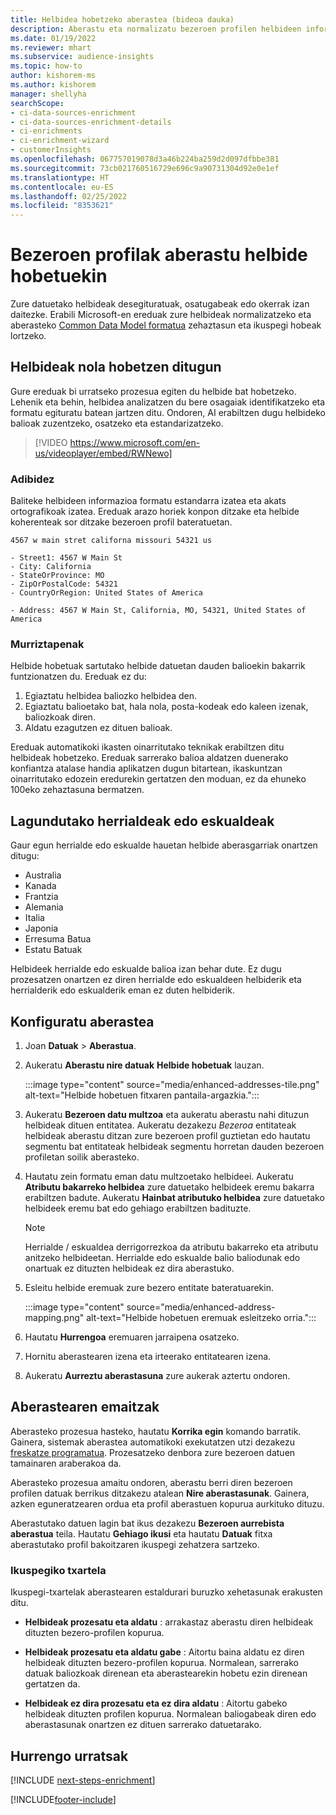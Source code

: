```yaml
---
title: Helbidea hobetzeko aberastea (bideoa dauka)
description: Aberastu eta normalizatu bezeroen profilen helbideen informazioa Microsoft-en ereduekin.
ms.date: 01/19/2022
ms.reviewer: mhart
ms.subservice: audience-insights
ms.topic: how-to
author: kishorem-ms
ms.author: kishorem
manager: shellyha
searchScope:
- ci-data-sources-enrichment
- ci-data-sources-enrichment-details
- ci-enrichments
- ci-enrichment-wizard
- customerInsights
ms.openlocfilehash: 067757019078d3a46b224ba259d2d097dfbbe381
ms.sourcegitcommit: 73cb021760516729e696c9a90731304d92e0e1ef
ms.translationtype: HT
ms.contentlocale: eu-ES
ms.lasthandoff: 02/25/2022
ms.locfileid: "8353621"
---
```

# <a name="enrichment-of-customer-profiles-with-enhanced-addresses"></a>Bezeroen profilak aberastu helbide hobetuekin

Zure datuetako helbideak desegituratuak, osatugabeak edo okerrak izan daitezke. Erabili Microsoft-en ereduak zure helbideak normalizatzeko eta aberasteko [Common Data Model formatua](/common-data-model/schema/core/applicationcommon/address) zehaztasun eta ikuspegi hobeak lortzeko.

## <a name="how-we-enhance-addresses"></a>Helbideak nola hobetzen ditugun

Gure ereduak bi urratseko prozesua egiten du helbide bat hobetzeko. Lehenik eta behin, helbidea analizatzen du bere osagaiak identifikatzeko eta formatu egituratu batean jartzen ditu. Ondoren, AI erabiltzen dugu helbideko balioak zuzentzeko, osatzeko eta estandarizatzeko.

> [!VIDEO https://www.microsoft.com/en-us/videoplayer/embed/RWNewo]

### <a name="example"></a>Adibidez

Baliteke helbideen informazioa formatu estandarra izatea eta akats ortografikoak izatea. Ereduak arazo horiek konpon ditzake eta helbide koherenteak sor ditzake bezeroen profil bateratuetan.

```Input
4567 w main stret californa missouri 54321 us
```

```Output
- Street1: 4567 W Main St
- City: California
- StateOrProvince: MO
- ZipOrPostalCode: 54321
- CountryOrRegion: United States of America

- Address: 4567 W Main St, California, MO, 54321, United States of America
```

### <a name="limitations"></a>Murriztapenak

Helbide hobetuak sartutako helbide datuetan dauden balioekin bakarrik funtzionatzen du. Ereduak ez du: 

1. Egiaztatu helbidea baliozko helbidea den.
2. Egiaztatu balioetako bat, hala nola, posta-kodeak edo kaleen izenak, baliozkoak diren.
3. Aldatu ezagutzen ez dituen balioak.

Ereduak automatikoki ikasten oinarritutako teknikak erabiltzen ditu helbideak hobetzeko. Ereduak sarrerako balioa aldatzen duenerako konfiantza atalase handia aplikatzen dugun bitartean, ikaskuntzan oinarritutako edozein eredurekin gertatzen den moduan, ez da ehuneko 100eko zehaztasuna bermatzen.

## <a name="supported-countries-or-regions"></a>Lagundutako herrialdeak edo eskualdeak

Gaur egun herrialde edo eskualde hauetan helbide aberasgarriak onartzen ditugu: 

- Australia
- Kanada
- Frantzia
- Alemania
- Italia
- Japonia
- Erresuma Batua
- Estatu Batuak

Helbideek herrialde edo eskualde balioa izan behar dute. Ez dugu prozesatzen onartzen ez diren herrialde edo eskualdeen helbiderik eta herrialderik edo eskualderik eman ez duten helbiderik.

## <a name="configure-the-enrichment"></a>Konfiguratu aberastea

1. Joan **Datuak** > **Aberastua**.

1. Aukeratu **Aberastu nire datuak** **Helbide hobetuak** lauzan.

   :::image type="content" source="media/enhanced-addresses-tile.png" alt-text="Helbide hobetuen fitxaren pantaila-argazkia.":::

1. Aukeratu **Bezeroen datu multzoa** eta aukeratu aberastu nahi dituzun helbideak dituen entitatea. Aukeratu dezakezu *Bezeroa* entitateak helbideak aberastu ditzan zure bezeroen profil guztietan edo hautatu segmentu bat entitateak helbideak segmentu horretan dauden bezeroen profiletan soilik aberasteko.

1. Hautatu zein formatu eman datu multzoetako helbideei. Aukeratu **Atributu bakarreko helbidea** zure datuetako helbideek eremu bakarra erabiltzen badute. Aukeratu **Hainbat atributuko helbidea** zure datuetako helbideek eremu bat edo gehiago erabiltzen badituzte.

   > [!NOTE]
   > Herrialde / eskualdea derrigorrezkoa da atributu bakarreko eta atributu anitzeko helbideetan. Herrialde edo eskualde balio baliodunak edo onartuak ez dituzten helbideak ez dira aberastuko.

1.  Esleitu helbide eremuak zure bezero entitate bateratuarekin.

    :::image type="content" source="media/enhanced-address-mapping.png" alt-text="Helbide hobetuen eremuak esleitzeko orria.":::

1. Hautatu **Hurrengoa** eremuaren jarraipena osatzeko.

1. Hornitu aberastearen izena eta irteerako entitatearen izena.

1. Aukeratu **Aurreztu aberastasuna** zure aukerak aztertu ondoren.

## <a name="enrichment-results"></a>Aberastearen emaitzak

Aberasteko prozesua hasteko, hautatu **Korrika egin** komando barratik. Gainera, sistemak aberastea automatikoki exekutatzen utzi dezakezu [freskatze programatua](system.md#schedule-tab). Prozesatzeko denbora zure bezeroen datuen tamainaren araberakoa da.

Aberasteko prozesua amaitu ondoren, aberastu berri diren bezeroen profilen datuak berrikus ditzakezu atalean **Nire aberastasunak**. Gainera, azken eguneratzearen ordua eta profil aberastuen kopurua aurkituko dituzu.

Aberastutako datuen lagin bat ikus dezakezu **Bezeroen aurrebista aberastua** teila. Hautatu **Gehiago ikusi** eta hautatu **Datuak** fitxa aberastutako profil bakoitzaren ikuspegi zehatzera sartzeko.

### <a name="overview-card"></a>Ikuspegiko txartela

Ikuspegi-txartelak aberastearen estaldurari buruzko xehetasunak erakusten ditu. 

* **Helbideak prozesatu eta aldatu** : arrakastaz aberastu diren helbideak dituzten bezero-profilen kopurua.

* **Helbideak prozesatu eta aldatu gabe** : Aitortu baina aldatu ez diren helbideak dituzten bezero-profilen kopurua. Normalean, sarrerako datuak baliozkoak direnean eta aberastearekin hobetu ezin direnean gertatzen da.

* **Helbideak ez dira prozesatu eta ez dira aldatu** : Aitortu gabeko helbideak dituzten profilen kopurua. Normalean baliogabeak diren edo aberastasunak onartzen ez dituen sarrerako datuetarako.

## <a name="next-steps"></a>Hurrengo urratsak

[!INCLUDE [next-steps-enrichment](../includes/next-steps-enrichment.md)]

[!INCLUDE[footer-include](../includes/footer-banner.md)]
